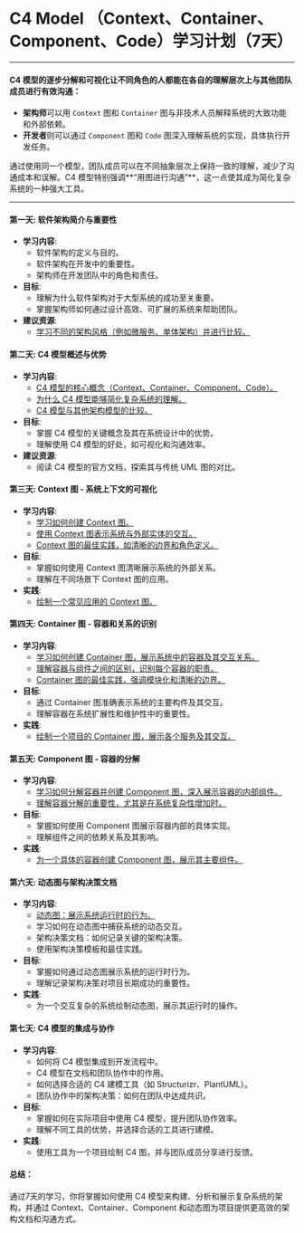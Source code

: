 # C4 Model （Context、Container、Component、Code）学习计划（7天）

---
#### C4 模型的逐步分解和可视化让不同角色的人都能在各自的理解层次上与其他团队成员进行有效沟通：

- **架构师**可以用 `Context` 图和 `Container` 图与非技术人员解释系统的大致功能和外部依赖。
- **开发者**则可以通过 `Component` 图和 `Code` 图深入理解系统的实现，具体执行开发任务。

通过使用同一个模型，团队成员可以在不同抽象层次上保持一致的理解，减少了沟通成本和误解。C4 模型特别强调**“用图进行沟通”**，这一点使其成为简化复杂系统的一种强大工具。

---

#### 第一天: 软件架构简介与重要性
- **学习内容**:
  - 软件架构的定义与目的。
  - 软件架构在开发中的重要性。
  - 架构师在开发团队中的角色和责任。
- **目标**:
  - 理解为什么软件架构对于大型系统的成功至关重要。
  - 掌握架构师如何通过设计高效、可扩展的系统来帮助团队。
- **建议资源**:
  - [学习不同的架构风格（例如微服务、单体架构）并进行比较。](https://github.com/uwspstar/20-Day-Challenge-List/blob/main/C4%20Model/%E5%AD%A6%E4%B9%A0%E4%B8%8D%E5%90%8C%E7%9A%84%E6%9E%B6%E6%9E%84%E9%A3%8E%E6%A0%BC%E5%B9%B6%E8%BF%9B%E8%A1%8C%E6%AF%94%E8%BE%83.md)
  
#### 第二天: C4 模型概述与优势
- **学习内容**:
  - [C4 模型的核心概念（Context、Container、Component、Code）。](https://github.com/uwspstar/20-Day-Challenge-List/blob/main/C4%20Model/C4%20%E6%A8%A1%E5%9E%8B%E7%9A%84%E6%A0%B8%E5%BF%83%E6%A6%82%E5%BF%B5.md)
  - [为什么 C4 模型能够简化复杂系统的理解。](https://github.com/uwspstar/20-Day-Challenge-List/blob/main/C4%20Model/%E4%B8%BA%E4%BB%80%E4%B9%88%20C4%20%E6%A8%A1%E5%9E%8B%E8%83%BD%E5%A4%9F%E7%AE%80%E5%8C%96%E5%A4%8D%E6%9D%82%E7%B3%BB%E7%BB%9F%E7%9A%84%E7%90%86%E8%A7%A3.md)
  - [C4 模型与其他架构模型的比较。](https://github.com/uwspstar/20-Day-Challenge-List/blob/main/C4%20Model/C4%20%E6%A8%A1%E5%9E%8B%E4%B8%8E%E5%85%B6%E4%BB%96%E6%9E%B6%E6%9E%84%E6%A8%A1%E5%9E%8B%E7%9A%84%E6%AF%94%E8%BE%83.md)
- **目标**:
  - 掌握 C4 模型的关键概念及其在系统设计中的优势。
  - 理解使用 C4 模型的好处，如可视化和沟通效率。
- **建议资源**:
  - 阅读 C4 模型的官方文档，探索其与传统 UML 图的对比。
  
#### 第三天: Context 图 - 系统上下文的可视化
- **学习内容**:
  - [学习如何创建 Context 图。](https://github.com/uwspstar/20-Day-Challenge-List/blob/main/C4%20Model/%E5%AD%A6%E4%B9%A0%E5%A6%82%E4%BD%95%E5%88%9B%E5%BB%BA%20Context%20%E5%9B%BE.md)
  - [使用 Context 图表示系统与外部实体的交互。](https://github.com/uwspstar/20-Day-Challenge-List/blob/main/C4%20Model/%E4%BD%BF%E7%94%A8%20Context%20%E5%9B%BE%E8%A1%A8%E7%A4%BA%E7%B3%BB%E7%BB%9F%E4%B8%8E%E5%A4%96%E9%83%A8%E5%AE%9E%E4%BD%93%E7%9A%84%E4%BA%A4%E4%BA%92.md)
  - [Context 图的最佳实践，如清晰的边界和角色定义。](https://github.com/uwspstar/20-Day-Challenge-List/blob/main/C4%20Model/Context%20%E5%9B%BE%E7%9A%84%E6%9C%80%E4%BD%B3%E5%AE%9E%E8%B7%B5.md)
- **目标**:
  - 掌握如何使用 Context 图清晰展示系统的外部关系。
  - 理解在不同场景下 Context 图的应用。
- **实践**:
  - [绘制一个常见应用的 Context 图。](https://github.com/uwspstar/20-Day-Challenge-List/blob/main/C4%20Model/%E7%BB%98%E5%88%B6%E4%B8%80%E4%B8%AA%E5%B8%B8%E8%A7%81%E5%BA%94%E7%94%A8%E7%9A%84%20Context%20%E5%9B%BE.md)
  
#### 第四天: Container 图 - 容器和关系的识别
- **学习内容**:
  - [学习如何创建 Container 图，展示系统中的容器及其交互关系。](https://github.com/uwspstar/20-Day-Challenge-List/blob/main/C4%20Model/%E5%AD%A6%E4%B9%A0%E5%A6%82%E4%BD%95%E5%88%9B%E5%BB%BA%20Container%20%E5%9B%BE.md)
  - [理解容器与组件之间的区别，识别每个容器的职责。](https://github.com/uwspstar/20-Day-Challenge-List/blob/main/C4%20Model/%E7%90%86%E8%A7%A3%E5%AE%B9%E5%99%A8%E4%B8%8E%E7%BB%84%E4%BB%B6%E4%B9%8B%E9%97%B4%E7%9A%84%E5%8C%BA%E5%88%AB.md)
  - [Container 图的最佳实践，强调模块化和清晰的边界。](https://github.com/uwspstar/20-Day-Challenge-List/blob/main/C4%20Model/Container%20%E5%9B%BE%E7%9A%84%E6%9C%80%E4%BD%B3%E5%AE%9E%E8%B7%B5.md)
- **目标**:
  - 通过 Container 图准确表示系统的主要构件及其交互。
  - 理解容器在系统扩展性和维护性中的重要性。
- **实践**:
  - [绘制一个项目的 Container 图，展示各个服务及其交互。](https://github.com/uwspstar/20-Day-Challenge-List/blob/main/C4%20Model/%E7%BB%98%E5%88%B6%E9%A1%B9%E7%9B%AE%E7%9A%84%20Container%20%E5%9B%BE.md)
  
#### 第五天: Component 图 - 容器的分解
- **学习内容**:
  - [学习如何分解容器并创建 Component 图，深入展示容器的内部组件。](https://github.com/uwspstar/20-Day-Challenge-List/blob/main/C4%20Model/%E5%AD%A6%E4%B9%A0%E5%A6%82%E4%BD%95%E5%88%86%E8%A7%A3%E5%AE%B9%E5%99%A8%E5%B9%B6%E5%88%9B%E5%BB%BA%20Component%20%E5%9B%BE.md)
  - [理解容器分解的重要性，尤其是在系统复杂性增加时。](https://github.com/uwspstar/20-Day-Challenge-List/blob/main/C4%20Model/%E7%90%86%E8%A7%A3%E5%AE%B9%E5%99%A8%E5%88%86%E8%A7%A3%E7%9A%84%E9%87%8D%E8%A6%81%E6%80%A7.md)
- **目标**:
  - 掌握如何使用 Component 图展示容器内部的具体实现。
  - 理解组件之间的依赖关系及其影响。
- **实践**:
  - [为一个具体的容器创建 Component 图，展示其主要组件。](https://github.com/uwspstar/20-Day-Challenge-List/blob/main/C4%20Model/%E4%B8%BA%E4%B8%80%E4%B8%AA%E5%85%B7%E4%BD%93%E7%9A%84%E5%AE%B9%E5%99%A8%E5%88%9B%E5%BB%BA%20Component%20%E5%9B%BE.md)
  
#### 第六天: 动态图与架构决策文档
- **学习内容**:
  - [动态图：展示系统运行时的行为。](https://github.com/uwspstar/20-Day-Challenge-List/blob/main/C4%20Model/%E5%8A%A8%E6%80%81%E5%9B%BE%EF%BC%9A%E5%B1%95%E7%A4%BA%E7%B3%BB%E7%BB%9F%E8%BF%90%E8%A1%8C%E6%97%B6%E7%9A%84%E8%A1%8C%E4%B8%BA.md)
  - 学习如何在动态图中捕获系统的动态交互。
  - 架构决策文档：如何记录关键的架构决策。
  - 使用架构决策模板和最佳实践。
- **目标**:
  - 掌握如何通过动态图展示系统的运行时行为。
  - 理解记录架构决策对项目长期成功的重要性。
- **实践**:
  - 为一个交互复杂的系统绘制动态图，展示其运行时的操作。
  
#### 第七天: C4 模型的集成与协作
- **学习内容**:
  - 如何将 C4 模型集成到开发流程中。
  - C4 模型在文档和团队协作中的作用。
  - 如何选择合适的 C4 建模工具（如 Structurizr、PlantUML）。
  - 团队协作中的架构决策：如何在团队中达成共识。
- **目标**:
  - 掌握如何在实际项目中使用 C4 模型，提升团队协作效率。
  - 理解不同工具的优势，并选择合适的工具进行建模。
- **实践**:
  - 使用工具为一个项目绘制 C4 图，并与团队成员分享进行反馈。

#### 总结：
通过7天的学习，你将掌握如何使用 C4 模型来构建、分析和展示复杂系统的架构，并通过 Context、Container、Component 和动态图为项目提供更高效的架构文档和沟通方式。


